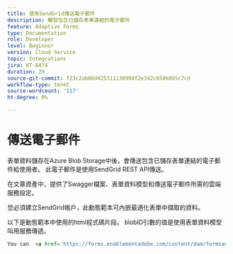 ```yaml
---
title: 使用SendGrid傳送電子郵件
description: 觸發包含已儲存表單連結的電子郵件
feature: Adaptive Forms
type: Documentation
role: Developer
level: Beginner
version: Cloud Service
topic: Integrations
jira: KT-8474
duration: 29
source-git-commit: f23c2ab86d42531113690df2e342c65060b5c7cd
workflow-type: tm+mt
source-wordcount: '117'
ht-degree: 0%

---
```


# 傳送電子郵件

表單資料儲存在Azure Blob Storage中後，會傳送包含已儲存表單連結的電子郵件給使用者。 此電子郵件是使用SendGrid REST API傳送。

在文章資產中，提供了Swagger檔案、表單資料模型和傳送電子郵件所需的雲端服務設定。

您必須建立SendGrid帳戶，此動態範本可內嵌最適化表單中擷取的資料。


以下是動態範本中使用的html程式碼片段。 blobID引數的值是使用表單資料模型叫用服務傳遞。

```html
You can  <a href='https://forms.enablementadobe.com/content/dam/formsanddocuments/azureportalstorage/creditcardapplication/jcr:content?wcmmode=disabled&ampguid={{blobID}}'>access your application here</a> and complete it.
```


